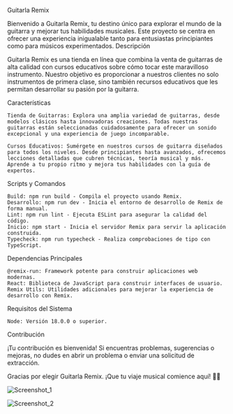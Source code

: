 Guitarla Remix

Bienvenido a Guitarla Remix, tu destino único para explorar el mundo de la guitarra y mejorar tus habilidades musicales. Este proyecto se centra en ofrecer una experiencia inigualable tanto para entusiastas principiantes como para músicos experimentados.
Descripción

Guitarla Remix es una tienda en línea que combina la venta de guitarras de alta calidad con cursos educativos sobre cómo tocar este maravilloso instrumento. Nuestro objetivo es proporcionar a nuestros clientes no solo instrumentos de primera clase, sino también recursos educativos que les permitan desarrollar su pasión por la guitarra.

Características

    Tienda de Guitarras: Explora una amplia variedad de guitarras, desde modelos clásicos hasta innovadoras creaciones. Todas nuestras guitarras están seleccionadas cuidadosamente para ofrecer un sonido excepcional y una experiencia de juego incomparable.

    Cursos Educativos: Sumérgete en nuestros cursos de guitarra diseñados para todos los niveles. Desde principiantes hasta avanzados, ofrecemos lecciones detalladas que cubren técnicas, teoría musical y más. Aprende a tu propio ritmo y mejora tus habilidades con la guía de expertos.

Scripts y Comandos

    Build: npm run build - Compila el proyecto usando Remix.
    Desarrollo: npm run dev - Inicia el entorno de desarrollo de Remix de forma manual.
    Lint: npm run lint - Ejecuta ESLint para asegurar la calidad del código.
    Inicio: npm start - Inicia el servidor Remix para servir la aplicación construida.
    Typecheck: npm run typecheck - Realiza comprobaciones de tipo con TypeScript.

Dependencias Principales

    @remix-run: Framework potente para construir aplicaciones web modernas.
    React: Biblioteca de JavaScript para construir interfaces de usuario.
    Remix Utils: Utilidades adicionales para mejorar la experiencia de desarrollo con Remix.

Requisitos del Sistema

    Node: Versión 18.0.0 o superior.

Contribución

¡Tu contribución es bienvenida! Si encuentras problemas, sugerencias o mejoras, no dudes en abrir un problema o enviar una solicitud de extracción.

Gracias por elegir Guitarla Remix. ¡Que tu viaje musical comience aquí! 🎸✨

![Screenshot_1](https://github.com/Alonedevil8/Tienda-de-Guitarras/assets/6482729/174ae17a-c393-4edd-ab48-b78cd09781e5)

![Screenshot_2](https://github.com/Alonedevil8/Tienda-de-Guitarras/assets/6482729/7a61d49a-2c5c-4150-aadd-6704a95e48be)
